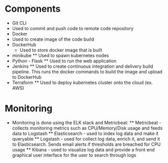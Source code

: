 # Components
*  Git CLI
  * Used to commit and push code to remote code repository 
*  Docker
  * Used to create image of the code build
* DockerHub 
  * Used to store docker image that is built   
*  minikube
** Used to spawn kubernetes nodes 
*  Python - Flask
** Used to run the web application
* Jenkins
** Used to create continuous integration and delivery build pipeline. This runs the docker commands to build the image and upload to DockerHub
* Terraform
** Used to deploy kubernetes cluster onto the cloud (ex. AWS)

# Monitoring
* Monitoring is done using the ELK stack and Metricbeat:
** Metricbeat - collects monitoring metrics such as CPU/Memory/Disk usage and feeds data to Logstash
** Elasticsearch - used to index log data and make it queryable
** Logstash - used for collect log data, enrich it, and send it to Elasticsearch. Sends email alerts if thresholds are breached for CPU usage
** Kibana - used to visualize log data and provide a front end graphical user interface for the user to search through logs
